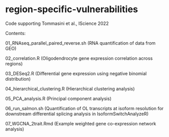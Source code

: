 # region-specific-vulnerabilities
 Code supporting Tommasini et al., IScience 2022

Contents: 

01_RNAseq_parallel_paired_reverse.sh	(RNA quantification of data from GEO)

02_correlation.R	(Oligodendrocyte gene expression correlation across regions)

03_DESeq2.R (Differential gene expression using negative binomial distribution)

04_hierarchical_clustering.R (Hierarchical clustering analysis)

05_PCA_analysis.R (Principal component analysis)

06_run_salmon.sh (Quantification of OL transcripts at isoform resolution for downstream differential splicing analysis in IsoformSwitchAnalyzeR)

07_WGCNA_2trait.Rmd (Example weighted gene co-expression network analysis)
